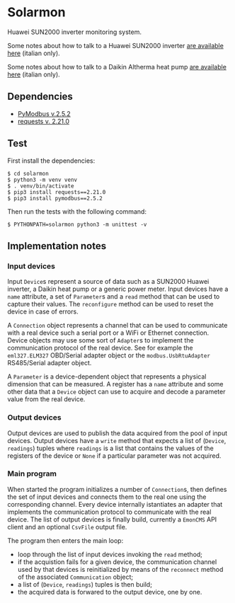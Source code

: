# Solarmon

Huawei SUN2000 inverter monitoring system.

Some notes about how to talk to a Huawei SUN2000 inverter [are available here](https://gzuliani.github.io/emon/huawei_sun2000.html) (italian only).

Some notes about how to talk to a Daikin Altherma heat pump [are available here](https://gzuliani.github.io/emon/daikin-altherma.html) (italian only).

## Dependencies

* [PyModbus v.2.5.2](https://pymodbus.readthedocs.io/en/v2.5.3/)
* [requests v. 2.21.0](https://pypi.org/project/requests/2.21.0/)

## Test

First install the dependencies:

    $ cd solarmon
    $ python3 -m venv venv
    $ . venv/bin/activate
    $ pip3 install requests==2.21.0
    $ pip3 install pymodbus==2.5.2
    
Then run the tests with the following command:

    $ PYTHONPATH=solarmon python3 -m unittest -v

## Implementation notes

### Input devices

Input `Device`s represent a source of data such as a SUN2000 Huawei inverter, a Daikin heat pump or a generic power meter. Input devices have a `name` attribute, a set of `Parameter`s and a `read` method that can be used to capture their values. The `reconfigure` method can be used to reset the device in case of errors.

A `Connection` object represents a channel that can be used to communicate with a real device such a serial port or a WiFi or Ethernet connection. Device objects may use some sort of `Adapter`s to implement the communication protocol of the real device. See for example the `eml327.ELM327` OBD/Serial adapter object or the `modbus.UsbRtuAdapter` RS485/Serial adapter object.

A `Parameter` is a device-dependent object that represents a physical dimension that can be measured. A register has a `name` attribute and some other data that a `Device` object can use to acquire and decode a parameter value from the real device.

### Output devices

Output devices are used to publish the data acquired from the pool of input devices. Output devices have a `write` method that expects a list of (`Device`, `readings`) tuples where `readings` is a list that contains the values of the registers of the device or `None` if a particular parameter was not acquired.

### Main program

When started the program initializes a number of `Connection`s, then defines the set of input devices and connects them to the real one using the corresponding channel. Every device internally istantiates an adapter that implements the communication protocol to communicate with the real device. The list of output devices is finally build, currently a `EmonCMS` API client and an optional `CsvFile` output file.

The program then enters the main loop:

* loop through the list of input devices invoking the `read` method;
* if the acquistion fails for a given device, the communication channel used by that devices is reinitialized by means of the `reconnect` method of the associated `Communication` object;
* a list of (`Device`, `readings`) tuples is then build;
* the acquired data is forwared to the output device, one by one.

